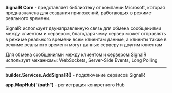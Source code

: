 **SignalR Core** - представляет библиотеку от компании Microsoft, которая предназначена для создания приложений, работающих в режиме реального времени.

SignalR использует двунаправленную связь для обмена сообщениями между клиентом и сервером, благодаря чему сервер может отправлять в режиме реального времени всем клиентам данные, а клиенты также в режиме реального времени могут данные серверу и другим клиентам

Для обмена сообщениями между клиентом и сервером SignalR использует механизмы: WebSockets, Server-Side Events, Long Polling

---

**builder.Services.AddSignalR()** - подключение сервисов SignalR

**app.MapHub("/path")** - регистрация конкретного Hub